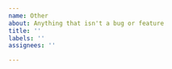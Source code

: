 ```yaml
---
name: Other
about: Anything that isn't a bug or feature
title: ''
labels: ''
assignees: ''

---
```

